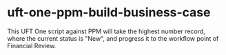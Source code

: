 # uft-one-ppm-build-business-case
This UFT One script against PPM will take the highest number record, where the current status is "New", and progress it to the workflow point of Financial Review.
